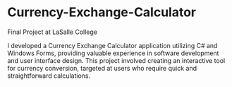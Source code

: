 # Currency-Exchange-Calculator
Final Project at LaSalle College

I developed a Currency Exchange Calculator application utilizing C#  and Windows Forms, providing valuable experience in software
development and user interface design. This project involved creating an interactive tool for currency conversion, targeted at
users who require quick and straightforward calculations.
